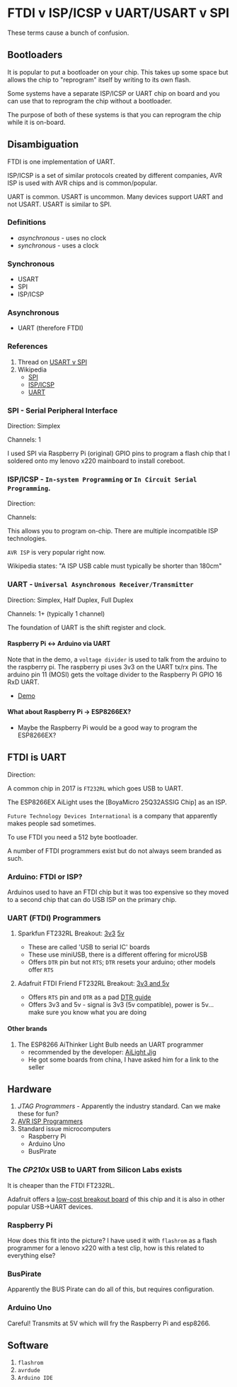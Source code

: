 # FTDI v ISP/ICSP v UART/USART v SPI

These terms cause a bunch of confusion.


## Bootloaders

It is popular to put a bootloader on your chip. This takes up some space but allows the chip to "reprogram" itself by writing to its own flash.

Some systems have a separate ISP/ICSP or UART chip on board and you can use that to reprogram the chip without a bootloader.

The purpose of both of these systems is that you can reprogram the chip while it is on-board.


## Disambiguation

FTDI is one implementation of UART. 

ISP/ICSP is a set of similar protocols created by different companies, AVR ISP is used with AVR chips and is common/popular.

UART is common. USART is uncommon. Many devices support UART and not USART. USART is similar to SPI.


### Definitions

- *asynchronous* - uses no clock
- *synchronous* - uses a clock


### Synchronous

- USART 
- SPI
- ISP/ICSP


### Asynchronous

- UART (therefore FTDI)


### References

1. Thread on [USART v SPI](https://electronics.stackexchange.com/questions/55960/difference-between-miso-mosi-and-txd-rxd)
1. Wikipedia
    - [SPI](https://en.wikipedia.org/wiki/Serial_Peripheral_Interface_Bus)
    - [ISP/ICSP](https://en.wikipedia.org/wiki/In-system_programming)
    - [UART](https://en.wikipedia.org/wiki/Universal_asynchronous_receiver/transmitter)


### SPI - Serial Peripheral Interface

Direction: Simplex

Channels: 1

I used SPI via Raspberry Pi (original) GPIO pins to program a flash chip that I soldered onto my lenovo x220 mainboard to install coreboot.


### ISP/ICSP - `In-system Programming` or `In Circuit Serial Programming`.

Direction: 

Channels: 

This allows you to program on-chip. There are multiple incompatible ISP technologies.

`AVR ISP` is very popular right now.

Wikipedia states: "A ISP USB cable must typically be shorter than 180cm"


### UART - `Universal Asynchronous Receiver/Transmitter`

Direction: Simplex, Half Duplex, Full Duplex

Channels: 1+ (typically 1 channel)

The foundation of UART is the shift register and clock.


#### Raspberry Pi <-> Arduino via UART

Note that in the demo, a `voltage divider` is used to talk from the arduino to the raspberry pi. The raspberry pi uses 3v3 on the UART tx/rx pins.  The arduino pin 11 (MOSI) gets the voltage divider to the Raspberry Pi GPIO 16 RxD UART.

- [Demo](http://radiostud.io/understanding-raspberrypi-uart-communication/)


#### What about Raspberry Pi -> ESP8266EX?

- Maybe the Raspberry Pi would be a good way to program the ESP8266EX?


## FTDI is UART

Direction: 

A common chip in 2017 is `FT232RL` which goes USB to UART.

The ESP8266EX AiLight uses the [BoyaMicro 25Q32ASSIG Chip] as an ISP.

`Future Technology Devices International` is a company that apparently makes people sad sometimes.

To use FTDI you need a 512 byte bootloader.

A number of FTDI programmers exist but do not always seem branded as such.


### Arduino: FTDI or ISP?

Arduinos used to have an FTDI chip but it was too expensive so they moved to a second chip that can do USB ISP on the primary chip.


### UART (FTDI) Programmers

1. Sparkfun FT232RL Breakout: [3v3](https://www.sparkfun.com/products/9873) [5v](https://www.sparkfun.com/products/9716)
    - These are called 'USB to serial IC' boards
    - These use miniUSB, there is a different offering for microUSB
    - Offers `DTR` pin but not `RTS`; `DTR` resets your arduino; other models offer `RTS`

1. Adafruit FTDI Friend FT232RL Breakout: [3v3 and 5v](https://learn.adafruit.com/ftdi-friend)
    - Offers `RTS` pin and `DTR` as a pad [DTR guide](https://learn.adafruit.com/ftdi-friend/programming-blank-avrs)
    - Offers 3v3 and 5v - signal is 3v3 (5v compatible), power is 5v... make sure you know what you are doing


#### Other brands

1. The ESP8266 AiThinker Light Bulb needs an UART programmer
    - recommended by the developer: [AiLight Jig](https://www.sachatelgenhof.nl/blog/ailight-jig)
    - He got some boards from china, I have asked him for a link to the seller


## Hardware

1. *JTAG Programmers* - Apparently the industry standard. Can we make these for fun?
2. [AVR ISP Programmers](http://www.ladyada.net/learn/avr/programmers.html)
3. Standard issue microcomputers
    - Raspberry Pi
    - Arduino Uno
    - BusPirate

### The *CP210x* USB to UART from Silicon Labs exists

It is cheaper than the FTDI FT232RL.

Adafruit offers a [low-cost breakout board](https://www.adafruit.com/product/3309) of this chip and it is also in other popular USB->UART devices.


### Raspberry Pi

How does this fit into the picture? I have used it with `flashrom` as a flash programmer for a lenovo x220 with a test clip, how is this related to everything else?


### BusPirate

Apparently the BUS Pirate can do all of this, but requires configuration.


### Arduino Uno

Careful! Transmits at 5V which will fry the Raspberry Pi and esp8266.


## Software

1. `flashrom`
2. `avrdude`
3. `Arduino IDE`


